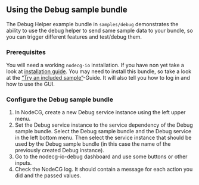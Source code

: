 ## Using the Debug sample bundle

The Debug Helper example bundle in `samples/debug` demonstrates the ability to
use the debug helper to send same sample data to your bundle, so you can trigger
different features and test/debug them.

### Prerequisites

You will need a working `nodecg-io` installation. If you have non yet take a
look at [installation guide](../getting_started/install.md). You may need to
install this bundle, so take a look at the
[“Try an included sample”](../getting_started/try_example_bundle.md)-Guide. It
will also tell you how to log in and how to use the GUI.

### Configure the Debug sample bundle

1. In NodeCG, create a new Debug service instance using the left upper menu.
2. Set the Debug service instance to the service dependency of the Debug sample
   bundle. Select the Debug sample bundle and the Debug service in the left
   bottom menu. Then select the service instance that should be used by the
   Debug sample bundle (in this case the name of the previously created Debug
   instance).
3. Go to the nodecg-io-debug dashboard and use some buttons or other inputs.
4. Check the NodeCG log. It should contain a message for each action you did and
   the passed values.
